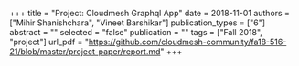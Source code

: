 +++
title = "Project: Cloudmesh Graphql App"
date = 2018-11-01
authors = ["Mihir Shanishchara", "Vineet Barshikar"]
publication_types = ["6"]
abstract = ""
selected = "false"
publication = ""
tags = ["Fall 2018", "project"]
url_pdf = "https://github.com/cloudmesh-community/fa18-516-21/blob/master/project-paper/report.md"
+++

